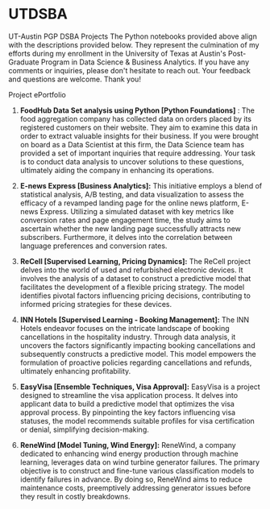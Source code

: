 # UTDSBA
UT-Austin PGP DSBA Projects
The Python notebooks provided above align with the descriptions provided below. They represent the culmination of my efforts during my enrollment in the University of Texas at Austin's Post-Graduate Program in Data Science & Business Analytics. If you have any comments or inquiries, please don't hesitate to reach out. Your feedback and questions are welcome. Thank you!

Project ePortfolio 
1. **FoodHub Data Set analysis using Python [Python Foundations]** : The food aggregation company has collected data on orders placed by its registered customers on their website. They aim to examine this data in order to extract valuable insights for their business. If you were brought on board as a Data Scientist at this firm, the Data Science team has provided a set of important inquiries that require addressing. Your task is to conduct data analysis to uncover solutions to these questions, ultimately aiding the company in enhancing its operations.
2. **E-news Express [Business Analytics]:** This initiative employs a blend of statistical analysis, A/B testing, and data visualization to assess the efficacy of a revamped landing page for the online news platform, E-news Express. Utilizing a simulated dataset with key metrics like conversion rates and page engagement time, the study aims to ascertain whether the new landing page successfully attracts new subscribers. Furthermore, it delves into the correlation between language preferences and conversion rates.

3. **ReCell [Supervised Learning, Pricing Dynamics]:** The ReCell project delves into the world of used and refurbished electronic devices. It involves the analysis of a dataset to construct a predictive model that facilitates the development of a flexible pricing strategy. The model identifies pivotal factors influencing pricing decisions, contributing to informed pricing strategies for these devices.

4. **INN Hotels [Supervised Learning - Booking Management]:** The INN Hotels endeavor focuses on the intricate landscape of booking cancellations in the hospitality industry. Through data analysis, it uncovers the factors significantly impacting booking cancellations and subsequently constructs a predictive model. This model empowers the formulation of proactive policies regarding cancellations and refunds, ultimately enhancing profitability.

5. **EasyVisa [Ensemble Techniques, Visa Approval]:** EasyVisa is a project designed to streamline the visa application process. It delves into applicant data to build a predictive model that optimizes the visa approval process. By pinpointing the key factors influencing visa statuses, the model recommends suitable profiles for visa certification or denial, simplifying decision-making.

6. **ReneWind [Model Tuning, Wind Energy]:** ReneWind, a company dedicated to enhancing wind energy production through machine learning, leverages data on wind turbine generator failures. The primary objective is to construct and fine-tune various classification models to identify failures in advance. By doing so, ReneWind aims to reduce maintenance costs, preemptively addressing generator issues before they result in costly breakdowns.
